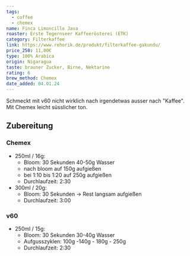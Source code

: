 ```yaml
---
tags:
  - coffee
  - chemex
name: Finca Limoncillo Java
roaster: Erste Tegernseer Kaffeerösterei (ETK)
category: Filterkaffee
link: https://www.rehorik.de/produkt/filterkaffee-gakundu/
price_250: 11,00€
type: 100% Arabica
origin: Nigaragua
taste: brauner Zucker, Birne, Nektarine
rating: 6
brew_method: Chemex
date_added: 04.01.24
---
```


Schmeckt mit v60 nicht wirklich nach irgendetwas ausser nach "Kaffee".
Mit Chemex leicht süsslicher ton.

## Zubereitung

### Chemex 
* 250ml / 16g: 
	* Bloom: 30 Sekunden 40-50g Wasser
	* nach bloom auf 150g aufgießen
	* bei 1:10 bis 1:20 auf 250g aufgießen
	* Durchlaufzeit: 2:30
*  300ml / 20g: 
	* Bloom: 30 Sekunden -> Rest langsam aufgießen 
	* Durchlaufzeit: 3:00

### v60
* 250ml / 15g: 
	* Bloom: 30 Sekunden 30-40g Wasser
	* Aufgusszyklen: 100g -140g - 180g - 250g
	* Durchlaufzeit: 2:30